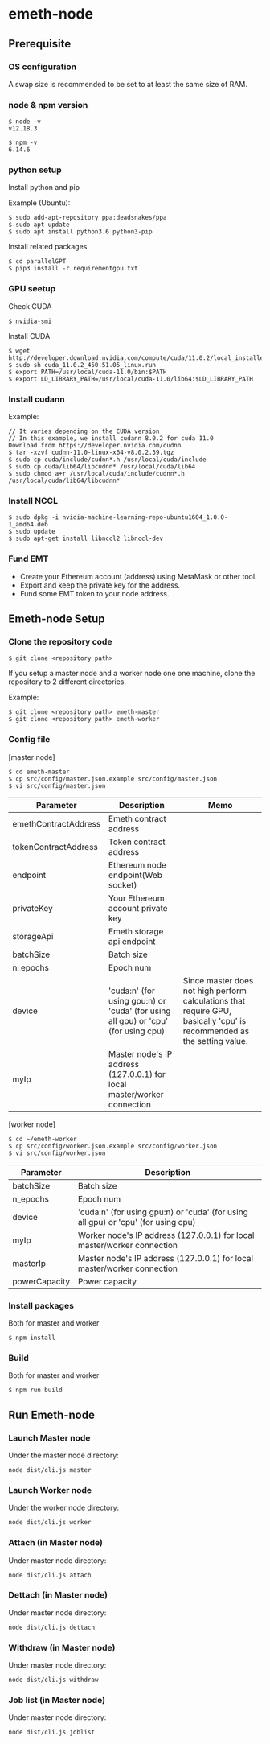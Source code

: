 # emeth-node

## Prerequisite
### OS configuration
A swap size is recommended to be set to at least the same size of RAM.

### node & npm version
```
$ node -v
v12.18.3

$ npm -v
6.14.6
```

### python setup
Install python and pip

Example (Ubuntu):
```
$ sudo add-apt-repository ppa:deadsnakes/ppa
$ sudo apt update
$ sudo apt install python3.6 python3-pip
```

Install related packages
```
$ cd parallelGPT
$ pip3 install -r requirementgpu.txt
```

### GPU seetup
Check CUDA
```
$ nvidia-smi
```

Install CUDA
```
$ wget http://developer.download.nvidia.com/compute/cuda/11.0.2/local_installers/cuda_11.0.2_450.51.05_linux.run
$ sudo sh cuda_11.0.2_450.51.05_linux.run
$ export PATH=/usr/local/cuda-11.0/bin:$PATH
$ export LD_LIBRARY_PATH=/usr/local/cuda-11.0/lib64:$LD_LIBRARY_PATH
```

### Install cudann

Example:
```
// It varies depending on the CUDA version
// In this example, we install cudann 8.0.2 for cuda 11.0
Download from https://developer.nvidia.com/cudnn
$ tar -xzvf cudnn-11.0-linux-x64-v8.0.2.39.tgz
$ sudo cp cuda/include/cudnn*.h /usr/local/cuda/include
$ sudo cp cuda/lib64/libcudnn* /usr/local/cuda/lib64
$ sudo chmod a+r /usr/local/cuda/include/cudnn*.h /usr/local/cuda/lib64/libcudnn*
```

### Install NCCL
```
$ sudo dpkg -i nvidia-machine-learning-repo-ubuntu1604_1.0.0-1_amd64.deb
$ sudo update
$ sudo apt-get install libnccl2 libnccl-dev
```

### Fund EMT
- Create your Ethereum account (address) using MetaMask or other tool.
- Export and keep the private key for the address.
- Fund some EMT token to your node address.

## Emeth-node Setup
### Clone the repository code
```
$ git clone <repository path>
```

If you setup a master node and a worker node one one machine, clone the repository to 2 different directories.

Example:
```
$ git clone <repository path> emeth-master
$ git clone <repository path> emeth-worker
```

### Config file
[master node]
```
$ cd emeth-master
$ cp src/config/master.json.example src/config/master.json
$ vi src/config/master.json
```
| Parameter | Description | Memo |
| --------- | ---------------------------------------- | ---------------------------------------- |
| emethContractAddress | Emeth contract address |
| tokenContractAddress | Token contract address |
| endpoint | Ethereum node endpoint(Web socket) |
| privateKey | Your Ethereum account private key |
| storageApi | Emeth storage api endpoint |
| batchSize | Batch size |
| n_epochs | Epoch num |
| device | 'cuda:n' (for using gpu:n) or 'cuda' (for using all gpu) or 'cpu' (for using cpu) | Since master does not high perform calculations that require GPU, basically 'cpu' is recommended as the setting value.
| myIp | Master node's IP address (127.0.0.1) for local master/worker connection |

[worker node]
```
$ cd ~/emeth-worker
$ cp src/config/worker.json.example src/config/worker.json
$ vi src/config/worker.json
```
| Parameter | Description |
| --------- | ---------------------------------------- |
| batchSize | Batch size |
| n_epochs | Epoch num |
| device | 'cuda:n' (for using gpu:n) or 'cuda' (for using all gpu) or 'cpu' (for using cpu) |
| myIp | Worker node's IP address (127.0.0.1) for local master/worker connection |
| masterIp | Master node's IP address (127.0.0.1) for local master/worker connection |
| powerCapacity | Power capacity |

### Install packages
Both for master and worker
```
$ npm install
```

### Build
Both for master and worker
```
$ npm run build
```

## Run Emeth-node
### Launch Master node
Under the master node directory:
```
node dist/cli.js master
```

### Launch Worker node
Under the worker node directory:
```
node dist/cli.js worker
```

### Attach (in Master node)
Under master node directory:
```
node dist/cli.js attach
```

### Dettach (in Master node)
Under master node directory:
```
node dist/cli.js dettach
```

### Withdraw (in Master node)
Under master node directory:
```
node dist/cli.js withdraw
```

### Job list (in Master node)
Under master node directory:
```
node dist/cli.js joblist
```
